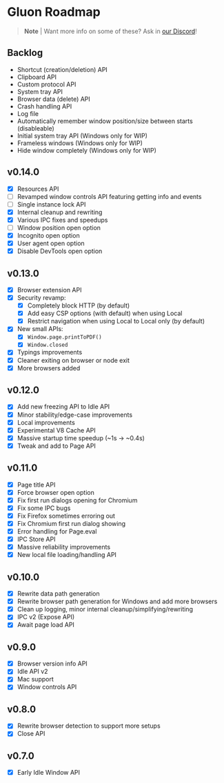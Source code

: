 # Gluon Roadmap

> **Note** |
> Want more info on some of these? Ask in [our Discord](https://discord.gg/RFtUCA8fST)!

## Backlog
- Shortcut (creation/deletion) API
- Clipboard API
- Custom protocol API
- System tray API
- Browser data (delete) API
- Crash handling API
- Log file
- Automatically remember window position/size between starts (disableable)
- Initial system tray API (Windows only for WIP)
- Frameless windows (Windows only for WIP)
- Hide window completely (Windows only for WIP)

## v0.14.0
- [X] Resources API
- [ ] Revamped window controls API featuring getting info and events
- [ ] Single instance lock API
- [X] Internal cleanup and rewriting
- [X] Various IPC fixes and speedups
- [ ] Window position open option
- [X] Incognito open option
- [X] User agent open option
- [X] Disable DevTools open option

## v0.13.0
- [X] Browser extension API
- [X] Security revamp:
  - [X] Completely block HTTP (by default)
  - [X] Add easy CSP options (with default) when using Local
  - [X] Restrict navigation when using Local to Local only (by default)
- [X] New small APIs:
  - [X] `Window.page.printToPDF()`
  - [X] `Window.closed`
- [X] Typings improvements
- [X] Cleaner exiting on browser or node exit
- [X] More browsers added

## v0.12.0
- [X] Add new freezing API to Idle API
- [X] Minor stability/edge-case improvements
- [X] Local improvements
- [X] Experimental V8 Cache API
- [X] Massive startup time speedup (~1s -> ~0.4s)
- [X] Tweak and add to Page API

## v0.11.0
- [X] Page title API
- [X] Force browser open option
- [X] Fix first run dialogs opening for Chromium
- [X] Fix some IPC bugs
- [X] Fix Firefox sometimes erroring out
- [X] Fix Chromium first run dialog showing
- [X] Error handling for Page.eval
- [X] IPC Store API
- [X] Massive reliability improvements
- [X] New local file loading/handling API

## v0.10.0
- [X] Rewrite data path generation
- [X] Rewrite browser path generation for Windows and add more browsers
- [X] Clean up logging, minor internal cleanup/simplifying/rewriting
- [X] IPC v2 (Expose API)
- [X] Await page load API

## v0.9.0
- [X] Browser version info API
- [X] Idle API v2
- [X] Mac support
- [X] Window controls API

## v0.8.0
- [X] Rewrite browser detection to support more setups
- [X] Close API

## v0.7.0
- [X] Early Idle Window API